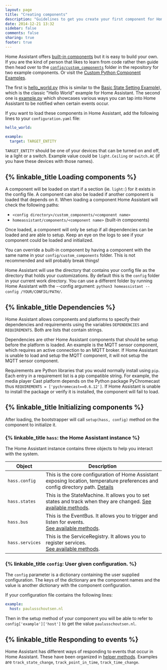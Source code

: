 ```yaml
---
layout: page
title: "Creating components"
description: "Guidelines to get you create your first component for Home Assistant."
date: 2014-12-21 13:32
sidebar: false
comments: false
sharing: true
footer: true
---
```


Home Assistant offers [built-in components]({{site_root}}/components/) but it is easy to build your own. If you are the kind of person that likes to learn from code rather then guide then head over to the [`config/custom_components`](https://github.com/home-assistant/home-assistant/tree/master/config/custom_components) folder in the repository for two example components. Or visit the [Custom Python Component Examples]({{site_root}}/cookbook/#custom-python-component-examples).

The first is [hello_world.py](https://github.com/home-assistant/home-assistant/blob/master/config/custom_components/hello_world.py) (this is similar to the [Basic State Setting Example](https://home-assistant.io/cookbook/python_component_basic_state/)), which is the classic "Hello World" example for Home Assistant. The second one is [example.py](https://github.com/home-assistant/home-assistant/blob/master/config/custom_components/example.py) which showcases various ways you can tap into Home Assistant to be notified when certain events occur.

If you want to load these components in Home Assistant, add the following lines to your `configuration.yaml` file:

```yaml
hello_world:

example:
  target: TARGET_ENTITY
```

`TARGET_ENTITY` should be one of your devices that can be turned on and off, ie a light or a switch. Example value could be `light.Ceiling` or `switch.AC` (if you have these devices with those names).

## {% linkable_title Loading components %}

A component will be loaded on start if a section (ie. `light:`) for it exists in the config file. A component can also be loaded if another component is loaded that depends on it. When loading a component Home Assistant will check the following paths:

 * `<config directory>/custom_components/<component name>`
 * `homeassistant/components/<component name>` (built-in components)

Once loaded, a component will only be setup if all dependencies can be loaded and are able to setup. Keep an eye on the logs to see if your component could be loaded and initialized.

<p class='note warning'>
You can override a built-in component by having a component with the same name in your <code>config/custom_components</code> folder. This is not recommended and will probably break things!
</p>

<p class='note'>
Home Assistant will use the directory that contains your config file as the directory that holds your customizations. By default this is the <code>config</code> folder in your current work directory. You can use a different folder by running Home Assistant with the --config argument: <code>python3 homeassistant --config /YOUR/CONFIG/PATH/</code>.
</p>

## {% linkable_title Dependencies %}

Home Assistant allows components and platforms to specify their dependencies and requirements using the variables `DEPENDENCIES` and `REQUIREMENTS`. Both are lists that contain strings.

Dependencies are other Home Assistant components that should be setup before the platform is loaded. An example is the MQTT sensor component, which requires an active connection to an MQTT broker. If Home Assistant is unable to load and setup the MQTT component, it will not setup the MQTT sensor component.

Requirements are Python libraries that you would normally install using `pip`. Each entry in a requirement list is a pip compatible string. For example, the media player Cast platform depends on the Python package PyChromecast thus `REQUIREMENTS = ['pychromecast==0.6.12']`. If Home Assistant is unable to install the package or verify it is installed, the component will fail to load.

## {% linkable_title Initializing components %}

After loading, the bootstrapper will call `setup(hass, config)` method on the component to initialize it.

### {% linkable_title `hass`: the Home Assistant instance %}

The Home Assistant instance contains three objects to help you interact with the system.

| Object | Description |
| ------ | ----------- |
| `hass.config` | This is the core configuration of Home Assistant exposing location, temperature preferences and config directory path. [Details](https://github.com/home-assistant/home-assistant/blob/dev/homeassistant/core.py#L687)
| `hass.states` | This is the StateMachine. It allows you to set states and track when they are changed. [See available methods](https://github.com/home-assistant/home-assistant/blob/dev/homeassistant/core.py#L434). |
| `hass.bus` | This is the EventBus. It allows you to trigger and listen for events.<br>[See available methods](https://github.com/home-assistant/home-assistant/blob/dev/homeassistant/core.py#L229). |
| `hass.services` | This is the ServiceRegistry. It allows you to register services.<br>[See available methods](https://github.com/home-assistant/home-assistant/blob/dev/homeassistant/core.py#L568). |

### {% linkable_title `config`: User given configuration. %}

The `config` parameter is a dictionary containing the user supplied configuration. The keys of the dictionary are the component names and the value is another dictionary with the component configuration.

If your configuration file contains the following lines:

```yaml
example:
  host: paulusschoutsen.nl
```

Then in the setup method of your component you will be able to refer to `config['example']['host']` to get the value `paulusschoutsen.nl`.

## {% linkable_title Responding to events %}

Home Assistant has different ways of responding to events that occur in Home Assistant. These have been organized in [helper methods](https://github.com/home-assistant/home-assistant/blob/dev/homeassistant/helpers/event.py). Examples are `track_state_change`, `track_point_in_time`, `track_time_change`.

